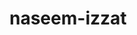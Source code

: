 # naseem-izzat
<!-- <div>
                        <ul>
                            <%= product.product_colors.forEach(one=>{%>
                            <li>
                                <div><%=one.product.product_colors.hex_value %></div>
                                <div><%=one.product.product_colors.colour_name %></div>
                            <%= })%>
                            </li>
                        </ul>
                    </div> -->
